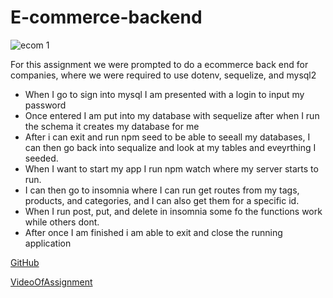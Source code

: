 # E-commerce-backend

![ecom 1](https://github.com/rdiego56/E-commerce-backend/assets/128023854/c32aff89-2bf7-495f-a303-835dcf1fa26b)

For this assignment we were prompted to do a ecommerce back end for companies, where we were required to use dotenv, sequelize, and mysql2

* When I go to sign into mysql I am presented with a login to input my password
* Once entered I am put into my database with sequelize after when I run the schema it creates my database for me
* After i can exit and run npm seed to be able to seeall my databases, I can then go back into sequalize and look at my tables and eveyrthing I seeded.
* When I want to start my app I run npm watch where my server starts to run.
* I can then go to insomnia where I can run get routes from my tags, products, and categories, and I can also get them for a specific id.
* When I run post, put, and delete in insomnia some fo the functions work while others dont.
* After once I am finished i am able to exit  and close the running application

[GitHub](https://github.com/rdiego56)

[VideoOfAssignment](https://github.com/rdiego56/E-commerce-backend/assets/128023854/b0bd8956-f369-4c27-891f-611f9a3d40ac)
